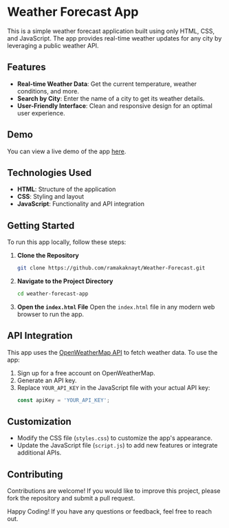 # Weather Forecast App

This is a simple weather forecast application built using only HTML, CSS, and JavaScript. The app provides real-time weather updates for any city by leveraging a public weather API.

## Features
- **Real-time Weather Data**: Get the current temperature, weather conditions, and more.
- **Search by City**: Enter the name of a city to get its weather details.
- **User-Friendly Interface**: Clean and responsive design for an optimal user experience.

## Demo
You can view a live demo of the app [here](https://ramakaknayt.github.io/Weather-Forecast/).

## Technologies Used
- **HTML**: Structure of the application
- **CSS**: Styling and layout
- **JavaScript**: Functionality and API integration

## Getting Started
To run this app locally, follow these steps:

1. **Clone the Repository**
   ```bash
   git clone https://github.com/ramakaknayt/Weather-Forecast.git
   ```

2. **Navigate to the Project Directory**
   ```bash
   cd weather-forecast-app
   ```

3. **Open the `index.html` File**
   Open the `index.html` file in any modern web browser to run the app.

## API Integration
This app uses the [OpenWeatherMap API](https://openweathermap.org/) to fetch weather data. To use the app:

1. Sign up for a free account on OpenWeatherMap.
2. Generate an API key.
3. Replace `YOUR_API_KEY` in the JavaScript file with your actual API key:
   ```javascript
   const apiKey = 'YOUR_API_KEY';
   ```

## Customization
- Modify the CSS file (`styles.css`) to customize the app's appearance.
- Update the JavaScript file (`script.js`) to add new features or integrate additional APIs.

## Contributing
Contributions are welcome! If you would like to improve this project, please fork the repository and submit a pull request.

Happy Coding! If you have any questions or feedback, feel free to reach out.
